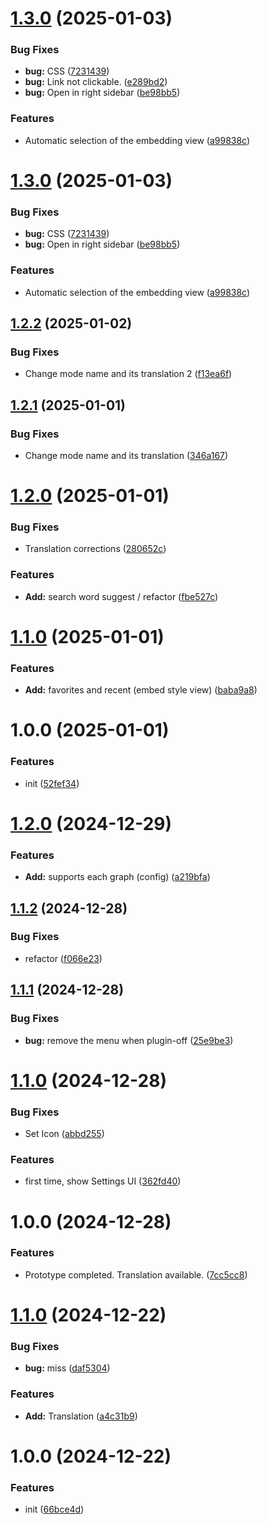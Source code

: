 # [1.3.0](https://github.com/YU000jp/logseq-plugin-logging-search/compare/v1.2.2...v1.3.0) (2025-01-03)


### Bug Fixes

* **bug:** CSS ([7231439](https://github.com/YU000jp/logseq-plugin-logging-search/commit/72314392b4c63a429c5e67768fd92deb803b110f))
* **bug:** Link not clickable. ([e289bd2](https://github.com/YU000jp/logseq-plugin-logging-search/commit/e289bd2ac822e86ea1044043468b1ed7f24852d9))
* **bug:** Open in right sidebar ([be98bb5](https://github.com/YU000jp/logseq-plugin-logging-search/commit/be98bb59d9ad0129ba167dc0f41d7a36b1a99274))


### Features

* Automatic selection of the embedding view ([a99838c](https://github.com/YU000jp/logseq-plugin-logging-search/commit/a99838c8611ec9a4f7e85f3dfc78cea70beb259a))

# [1.3.0](https://github.com/YU000jp/logseq-plugin-logging-search/compare/v1.2.2...v1.3.0) (2025-01-03)


### Bug Fixes

* **bug:** CSS ([7231439](https://github.com/YU000jp/logseq-plugin-logging-search/commit/72314392b4c63a429c5e67768fd92deb803b110f))
* **bug:** Open in right sidebar ([be98bb5](https://github.com/YU000jp/logseq-plugin-logging-search/commit/be98bb59d9ad0129ba167dc0f41d7a36b1a99274))


### Features

* Automatic selection of the embedding view ([a99838c](https://github.com/YU000jp/logseq-plugin-logging-search/commit/a99838c8611ec9a4f7e85f3dfc78cea70beb259a))

## [1.2.2](https://github.com/YU000jp/logseq-plugin-logging-search/compare/v1.2.1...v1.2.2) (2025-01-02)


### Bug Fixes

* Change mode name and its translation 2 ([f13ea6f](https://github.com/YU000jp/logseq-plugin-logging-search/commit/f13ea6ff3cb5881cdf5825ad3676a6f735d5a0d6))

## [1.2.1](https://github.com/YU000jp/logseq-plugin-logging-search/compare/v1.2.0...v1.2.1) (2025-01-01)


### Bug Fixes

* Change mode name and its translation ([346a167](https://github.com/YU000jp/logseq-plugin-logging-search/commit/346a16752ab51eb55b9e5745f1e4a375727b00f7))

# [1.2.0](https://github.com/YU000jp/logseq-plugin-logging-search/compare/v1.1.0...v1.2.0) (2025-01-01)


### Bug Fixes

* Translation corrections ([280652c](https://github.com/YU000jp/logseq-plugin-logging-search/commit/280652ce2aed3275ed200bc14060b774f96e40fe))


### Features

* **Add:** search word suggest / refactor ([fbe527c](https://github.com/YU000jp/logseq-plugin-logging-search/commit/fbe527cf6b982731ce90897e00943917955bf5a1))

# [1.1.0](https://github.com/YU000jp/logseq-plugin-logging-search/compare/v1.0.0...v1.1.0) (2025-01-01)


### Features

* **Add:** favorites and recent (embed style view) ([baba9a8](https://github.com/YU000jp/logseq-plugin-logging-search/commit/baba9a81a6a82f4c8c7592536efa02bf5fed96bb))

# 1.0.0 (2025-01-01)


### Features

* init ([52fef34](https://github.com/YU000jp/logseq-plugin-logging-search/commit/52fef344e09470f7ed0dba6067bd4deb6df8aa57))

# [1.2.0](https://github.com/YU000jp/logseq-plugin-draft-notes/compare/v1.1.2...v1.2.0) (2024-12-29)


### Features

* **Add:** supports each graph (config) ([a219bfa](https://github.com/YU000jp/logseq-plugin-draft-notes/commit/a219bfa4c6ef8eac68068174063fa536c7e19101))

## [1.1.2](https://github.com/YU000jp/logseq-plugin-draft-notes/compare/v1.1.1...v1.1.2) (2024-12-28)


### Bug Fixes

* refactor ([f066e23](https://github.com/YU000jp/logseq-plugin-draft-notes/commit/f066e23344c03e24429f39b89e288269e316a826))

## [1.1.1](https://github.com/YU000jp/logseq-plugin-draft-notes/compare/v1.1.0...v1.1.1) (2024-12-28)


### Bug Fixes

* **bug:** remove the menu when plugin-off ([25e9be3](https://github.com/YU000jp/logseq-plugin-draft-notes/commit/25e9be3cf579e6dc45159e1cc36e2052114dd8fe))

# [1.1.0](https://github.com/YU000jp/logseq-plugin-draft-notes/compare/v1.0.0...v1.1.0) (2024-12-28)


### Bug Fixes

* Set Icon ([abbd255](https://github.com/YU000jp/logseq-plugin-draft-notes/commit/abbd255d865ec28a12d5ed6dfab09b36683e0e28))


### Features

* first time, show Settings UI ([362fd40](https://github.com/YU000jp/logseq-plugin-draft-notes/commit/362fd40fab9061b44483c74ec31e42873907906e))

# 1.0.0 (2024-12-28)


### Features

* Prototype completed. Translation available. ([7cc5cc8](https://github.com/YU000jp/logseq-plugin-draft-notes/commit/7cc5cc8ca62e1a66ffa979558288f43508488acc))

# [1.1.0](https://github.com/YU000jp/logseq-plugin-multi-random-note/compare/v1.0.0...v1.1.0) (2024-12-22)


### Bug Fixes

* **bug:** miss ([daf5304](https://github.com/YU000jp/logseq-plugin-multi-random-note/commit/daf53045701a69464239bdf817c456b53866dd45))


### Features

* **Add:** Translation ([a4c31b9](https://github.com/YU000jp/logseq-plugin-multi-random-note/commit/a4c31b95c75174fef749157a27f0bc2923a84017))

# 1.0.0 (2024-12-22)


### Features

* init ([66bce4d](https://github.com/YU000jp/logseq-plugin-multi-random-note/commit/66bce4daed848f341e9a39c6bbe3b977e2f11572))
